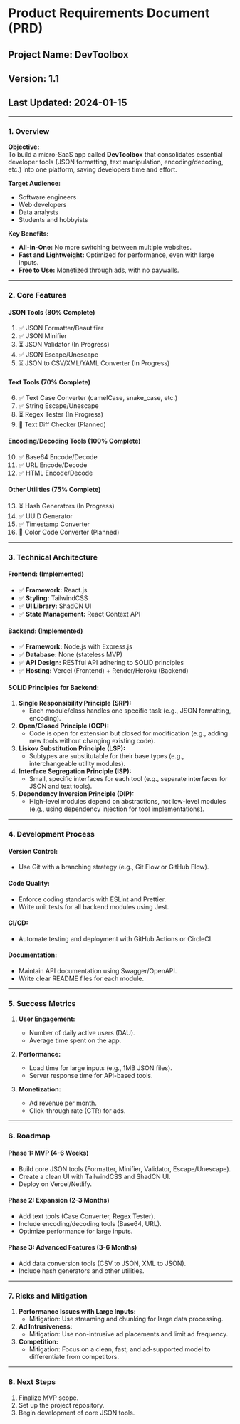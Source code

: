 # Product Requirements Document (PRD)  
## Project Name: DevToolbox  
## Version: 1.1  
## Last Updated: 2024-01-15  

---

### **1. Overview**  
**Objective:**  
To build a micro-SaaS app called **DevToolbox** that consolidates essential developer tools (JSON formatting, text manipulation, encoding/decoding, etc.) into one platform, saving developers time and effort.  

**Target Audience:**  
- Software engineers  
- Web developers  
- Data analysts  
- Students and hobbyists  

**Key Benefits:**  
- **All-in-One:** No more switching between multiple websites.  
- **Fast and Lightweight:** Optimized for performance, even with large inputs.  
- **Free to Use:** Monetized through ads, with no paywalls.  

---

### **2. Core Features**  
#### **JSON Tools** (80% Complete)  
1. ✅ JSON Formatter/Beautifier  
2. ✅ JSON Minifier  
3. ⏳ JSON Validator (In Progress)  
4. ✅ JSON Escape/Unescape  
5. ⏳ JSON to CSV/XML/YAML Converter (In Progress)  

#### **Text Tools** (70% Complete)  
6. ✅ Text Case Converter (camelCase, snake_case, etc.)  
7. ✅ String Escape/Unescape  
8. ⏳ Regex Tester (In Progress)  
9. 📅 Text Diff Checker (Planned)  

#### **Encoding/Decoding Tools** (100% Complete)  
10. ✅ Base64 Encode/Decode  
11. ✅ URL Encode/Decode  
12. ✅ HTML Encode/Decode  

#### **Other Utilities** (75% Complete)  
13. ⏳ Hash Generators (In Progress)  
14. ✅ UUID Generator  
15. ✅ Timestamp Converter  
16. 📅 Color Code Converter (Planned)  

---

### **3. Technical Architecture**  
#### **Frontend:** (Implemented)  
- ✅ **Framework:** React.js  
- ✅ **Styling:** TailwindCSS  
- ✅ **UI Library:** ShadCN UI  
- ✅ **State Management:** React Context API  

#### **Backend:** (Implemented)  
- ✅ **Framework:** Node.js with Express.js  
- ✅ **Database:** None (stateless MVP)  
- ✅ **API Design:** RESTful API adhering to SOLID principles  
- ✅ **Hosting:** Vercel (Frontend) + Render/Heroku (Backend)  

#### **SOLID Principles for Backend:**  
1. **Single Responsibility Principle (SRP):**  
   - Each module/class handles one specific task (e.g., JSON formatting, encoding).  
2. **Open/Closed Principle (OCP):**  
   - Code is open for extension but closed for modification (e.g., adding new tools without changing existing code).  
3. **Liskov Substitution Principle (LSP):**  
   - Subtypes are substitutable for their base types (e.g., interchangeable utility modules).  
4. **Interface Segregation Principle (ISP):**  
   - Small, specific interfaces for each tool (e.g., separate interfaces for JSON and text tools).  
5. **Dependency Inversion Principle (DIP):**  
   - High-level modules depend on abstractions, not low-level modules (e.g., using dependency injection for tool implementations).  

---

### **4. Development Process**  
#### **Version Control:**  
- Use Git with a branching strategy (e.g., Git Flow or GitHub Flow).  

#### **Code Quality:**  
- Enforce coding standards with ESLint and Prettier.  
- Write unit tests for all backend modules using Jest.  

#### **CI/CD:**  
- Automate testing and deployment with GitHub Actions or CircleCI.  

#### **Documentation:**  
- Maintain API documentation using Swagger/OpenAPI.  
- Write clear README files for each module.  

---

### **5. Success Metrics**  
1. **User Engagement:**  
   - Number of daily active users (DAU).  
   - Average time spent on the app.  

2. **Performance:**  
   - Load time for large inputs (e.g., 1MB JSON files).  
   - Server response time for API-based tools.  

3. **Monetization:**  
   - Ad revenue per month.  
   - Click-through rate (CTR) for ads.  

---

### **6. Roadmap**  
#### **Phase 1: MVP (4-6 Weeks)**  
- Build core JSON tools (Formatter, Minifier, Validator, Escape/Unescape).  
- Create a clean UI with TailwindCSS and ShadCN UI.  
- Deploy on Vercel/Netlify.  

#### **Phase 2: Expansion (2-3 Months)**  
- Add text tools (Case Converter, Regex Tester).  
- Include encoding/decoding tools (Base64, URL).  
- Optimize performance for large inputs.  

#### **Phase 3: Advanced Features (3-6 Months)**  
- Add data conversion tools (CSV to JSON, XML to JSON).  
- Include hash generators and other utilities.  

---

### **7. Risks and Mitigation**  
1. **Performance Issues with Large Inputs:**  
   - Mitigation: Use streaming and chunking for large data processing.  
2. **Ad Intrusiveness:**  
   - Mitigation: Use non-intrusive ad placements and limit ad frequency.  
3. **Competition:**  
   - Mitigation: Focus on a clean, fast, and ad-supported model to differentiate from competitors.  

---

### **8. Next Steps**  
1. Finalize MVP scope.  
2. Set up the project repository.  
3. Begin development of core JSON tools.  
